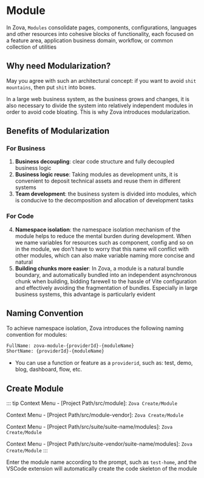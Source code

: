 # Module

In Zova, `Modules` consolidate pages, components, configurations, languages ​​and other resources into cohesive blocks of functionality, each focused on a feature area, application business domain, workflow, or common collection of utilities

## Why need Modularization?

May you agree with such an architectural concept: if you want to avoid `shit mountains`, then put `shit` into boxes.

In a large web business system, as the business grows and changes, it is also necessary to divide the system into relatively independent modules in order to avoid code bloating. This is why Zova introduces modularization.

## Benefits of Modularization

### For Business

1. **Business decoupling**: clear code structure and fully decoupled business logic
2. **Business logic reuse**: Taking modules as development units, it is convenient to deposit technical assets and reuse them in different systems
3. **Team development**: the business system is divided into modules, which is conducive to the decomposition and allocation of development tasks

### For Code

4. **Namespace isolation**: the namespace isolation mechanism of the module helps to reduce the mental burden during development. When we name variables for resources such as component, config and so on in the module, we don’t have to worry that this name will conflict with other modules, which can also make variable naming more concise and natural
5. **Building chunks more easier**: In Zova, a module is a natural bundle boundary, and automatically bundled into an independent asynchronous chunk when building, bidding farewell to the hassle of Vite configuration and effectively avoiding the fragmentation of bundles. Especially in large business systems, this advantage is particularly evident

## Naming Convention

To achieve namespace isolation, Zova introduces the following naming convention for modules:

```bash
FullName: zova-module-{providerId}-{moduleName}
ShortName: {providerId}-{moduleName}
```

- You can use a function or feature as a `providerid`, such as: test, demo, blog, dashboard, flow, etc.

## Create Module

::: tip
Context Menu - [Project Path/src/module]: `Zova Create/Module`

Context Menu - [Project Path/src/module-vendor]: `Zova Create/Module`

Context Menu - [Project Path/src/suite/suite-name/modules]: `Zova Create/Module`

Context Menu - [Project Path/src/suite-vendor/suite-name/modules]: `Zova Create/Module`
:::

Enter the module name according to the prompt, such as `test-home`, and the VSCode extension will automatically create the code skeleton of the module

